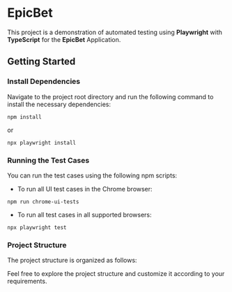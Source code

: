 # EpicBet

This project is a demonstration of automated testing using **Playwright** with **TypeScript** for the **EpicBet** Application.

## Getting Started

### Install Dependencies
Navigate to the project root directory and run the following command to install the necessary dependencies:

```npm install```

or

```npx playwright install```


### Running the Test Cases
You can run the test cases using the following npm scripts:

* To run all UI test cases in the Chrome browser:

```npm run chrome-ui-tests```

* To run all test cases in all supported browsers:

```npx playwright test```


### Project Structure
The project structure is organized as follows:

Feel free to explore the project structure and customize it according to your requirements.
